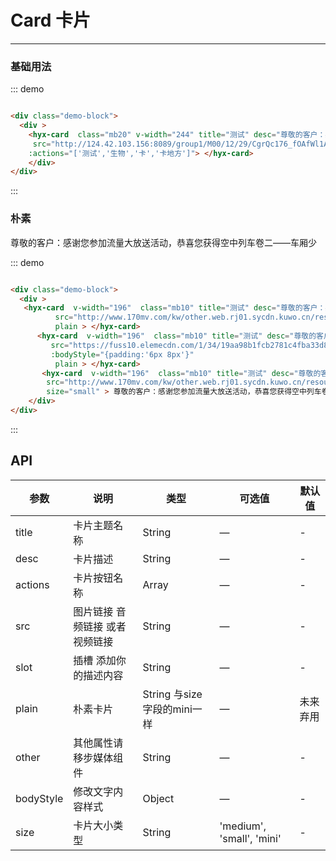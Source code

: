 
# Card  卡片
----
### 基础用法
<div class="demo-block">
  <div >
    <hyx-card  class="mb20" v-width="244" title="测试" desc="尊敬的客户：感谢您参加流量大放送活动，恭喜您获得"
     src="http://124.42.103.156:8089/group1/M00/12/29/CgrQc176_fOAfWl1ACVUV6IVQhs429.mp4"
    :actions="['测试','生物','卡','卡地方']"> </hyx-card>
    </div>
</div>

::: demo
```html

<div class="demo-block">
  <div >
    <hyx-card  class="mb20" v-width="244" title="测试" desc="尊敬的客户：感谢您参加流量大放送活动，恭喜您获得"
     src="http://124.42.103.156:8089/group1/M00/12/29/CgrQc176_fOAfWl1ACVUV6IVQhs429.mp4"
    :actions="['测试','生物','卡','卡地方']"> </hyx-card>
    </div>
</div>


```
:::


### 朴素
<div class="demo-block">
  <div >
     <hyx-card  v-width="196"  class="mb10" title="测试" desc="尊敬的客户：感谢您参加流量大放送活动，恭喜您获得"
        src="http://www.170mv.com/kw/other.web.rj01.sycdn.kuwo.cn/resource/n3/2/63/3890495760.mp3"
        plain > </hyx-card>
    <hyx-card  v-width="196"  class="mb10" title="测试" desc="尊敬的客户：感谢您参加流量大放送活动，恭喜您获得"
       src="https://fuss10.elemecdn.com/1/34/19aa98b1fcb2781c4fba33d850549jpeg.jpeg"
       :bodyStyle="{padding:'6px 8px'}"
        plain > </hyx-card>
     <hyx-card  v-width="196"  class="mb10" title="测试" desc="尊敬的客户：感谢您参加流量大放送活动，恭喜您获得"
      src="http://www.170mv.com/kw/other.web.rj01.sycdn.kuwo.cn/resource/n3/2/63/3890495760.mp3"
      size="small" > 尊敬的客户：感谢您参加流量大放送活动，恭喜您获得空中列车卷二——车厢少 </hyx-card>
    </div>
</div>

::: demo
```html

<div class="demo-block">
  <div >
   <hyx-card  v-width="196"  class="mb10" title="测试" desc="尊敬的客户：感谢您参加流量大放送活动，恭喜您获得"
          src="http://www.170mv.com/kw/other.web.rj01.sycdn.kuwo.cn/resource/n3/2/63/3890495760.mp3"
          plain > </hyx-card>
      <hyx-card  v-width="196"  class="mb10" title="测试" desc="尊敬的客户：感谢您参加流量大放送活动，恭喜您获得"
         src="https://fuss10.elemecdn.com/1/34/19aa98b1fcb2781c4fba33d850549jpeg.jpeg"
         :bodyStyle="{padding:'6px 8px'}"
          plain > </hyx-card>
       <hyx-card  v-width="196"  class="mb10" title="测试" desc="尊敬的客户：感谢您参加流量大放送活动，恭喜您获得"
        src="http://www.170mv.com/kw/other.web.rj01.sycdn.kuwo.cn/resource/n3/2/63/3890495760.mp3"
        size="small" > 尊敬的客户：感谢您参加流量大放送活动，恭喜您获得空中列车卷二——车厢少 </hyx-card>
    </div>
</div>

```
:::


## API

| 参数      | 说明          | 类型      | 可选值                           | 默认值  |
|---------- |-------------- |---------- |--------------------------------  |-------- |
| title | 卡片主题名称| String | — | - |
| desc | 卡片描述 | String     | —  | - |
| actions | 卡片按钮名称 | Array   | — | - |
| src | 图片链接 音频链接 或者视频链接| String   | — | - |
| slot | 插槽 添加你的描述内容| String   | — | - |
| plain |朴素卡片| String  与size字段的mini一样  | — | 未来弃用 |
| other | 其他属性请移步媒体组件| String   | — | - |
| bodyStyle | 修改文字内容样式 | Object   | — | - |
| size | 卡片大小类型 | String   | 'medium', 'small', 'mini' | - |
